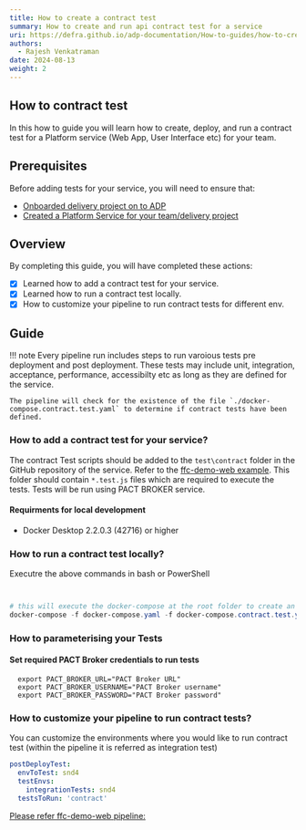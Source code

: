 ```yaml
---
title: How to create a contract test
summary: How to create and run api contract test for a service
uri: https://defra.github.io/adp-documentation/How-to-guides/how-to-create-contract-test/
authors:
  - Rajesh Venkatraman
date: 2024-08-13
weight: 2
---
```


## How to contract test

In this how to guide you will learn how to create, deploy, and run a contract test for a Platform service (Web App, User Interface etc) for your team.

## Prerequisites

Before adding tests for your service, you will need to ensure that:

- [Onboarded delivery project on to ADP](../../Getting-Started/onboarding-a-delivery-project.md)
- [Created a Platform Service for your team/delivery project](../../How-to-guides/Platform-Services/how-to-create-a-platform-service.md)

## Overview

By completing this guide, you will have completed these actions:

- [x] Learned how to add a contract test for your service.
- [X] Learned how to run a contract test locally.
- [X] How to customize your pipeline to run contract tests for different env.

## Guide

!!! note
    Every pipeline run includes steps to run varoious tests pre deployment and post deployment. These tests may include unit, integration, acceptance, performance, accessibilty etc as long as they are defined for the service.

    The pipeline will check for the existence of the file `./docker-compose.contract.test.yaml` to determine if contract tests have been defined.

### How to add a contract test for your service?

The contract Test scripts should be added to the `test\contract` folder in the GitHub repository of the service. Refer to the [ffc-demo-web example](https://github.com/DEFRA/ffc-demo-web/tree/main/test/contract). This folder should contain `*.test.js` files which are required to execute the tests. Tests will be run using PACT BROKER service.

#### Requirments for local development

- Docker Desktop 2.2.0.3 (42716) or higher

### How to run a contract test locally?

Executre the above commands in bash or PowerShell

```ps1


# this will execute the docker-compose at the root folder to create an instance of the service and its dependences
docker-compose -f docker-compose.yaml -f docker-compose.contract.test.yaml -p "<<servicename>>-test" up

```

### How to parameterising your Tests

#### Set required PACT Broker credentials to run tests

```shell
  export PACT_BROKER_URL="PACT Broker URL"
  export PACT_BROKER_USERNAME="PACT Broker username"
  export PACT_BROKER_PASSWORD="PACT Broker password"
```



### How to customize your pipeline to run contract tests?

You can customize the environments where you would like to run contract test (within the pipeline it is referred as integration test)

```yaml
postDeployTest:
  envToTest: snd4
  testEnvs:
    integrationTests: snd4
  testsToRun: 'contract'
```

[Please refer ffc-demo-web pipeline:](https://github.com/DEFRA/ffc-demo-web/blob/main/.azuredevops/build.yaml)
